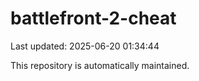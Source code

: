 # battlefront-2-cheat

Last updated: 2025-06-20 01:34:44

This repository is automatically maintained.
